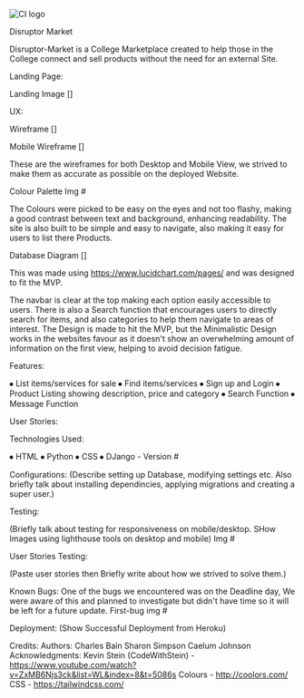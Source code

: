 ![CI logo](https://codeinstitute.s3.amazonaws.com/fullstack/ci_logo_small.png)

Disruptor Market

Disruptor-Market is a College Marketplace created to help those in the College connect and sell products without the need for an external Site.

Landing Page:

Landing Image []

UX:

Wireframe []

Mobile Wireframe []

These are the wireframes for both Desktop and Mobile View, we strived to make them as accurate as possible on the deployed Website.

Colour Palette Img #

The Colours were picked to be easy on the eyes and not too flashy, making a good contrast between text and background, enhancing readability. The site is also built to be simple and easy to navigate, also making it easy for users to list there Products.

Database Diagram []

This was made using https://www.lucidchart.com/pages/ and was designed to fit the MVP.

The navbar is clear at the top making each option easily accessible to users. There is also a Search function that encourages users to directly search for items, and also categories to help them navigate to areas of interest. The Design is made to hit the MVP, but the Minimalistic Design works in the websites favour as it doesn't show an overwhelming amount of information on the first view, helping to avoid decision fatigue.

Features:

⦁	List items/services  for sale
⦁	Find items/services
⦁	Sign up and Login
⦁	Product Listing showing description, price and category
⦁	Search Function
⦁	Message Function

User Stories:


Technologies Used:


⦁	HTML
⦁	Python
⦁	CSS 
⦁	DJango - Version #

Configurations:
(Describe setting up Database, modifying settings etc. Also briefly talk about installing dependincies, applying migrations and creating a super user.)

Testing:

(Briefly talk about testing for responsiveness on mobile/desktop.  SHow Images using lighthouse tools on desktop and mobile)
Img #

User Stories Testing:

(Paste user stories then Briefly write about how we strived to solve them.)

Known Bugs:
One of the bugs we encountered was on the Deadline day, We were aware of this and planned to investigate but didn't have time so it will be left for a future update.
First-bug img #

Deployment:
(Show Successful Deployment from Heroku)

Credits:
Authors:
Charles Bain
Sharon Simpson
Caelum Johnson
Acknowledgments:
Kevin
Stein (CodeWithStein) - https://www.youtube.com/watch?v=ZxMB6Njs3ck&list=WL&index=8&t=5086s
Colours - http://coolors.com/
CSS - https://tailwindcss.com/
